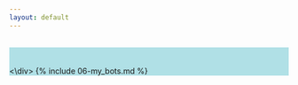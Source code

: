 ```yaml
---
layout: default
---
```

<br>
<div style="background-color:powderblue;">
<br>
<br>
<\div>
{% include 06-my_bots.md %}
